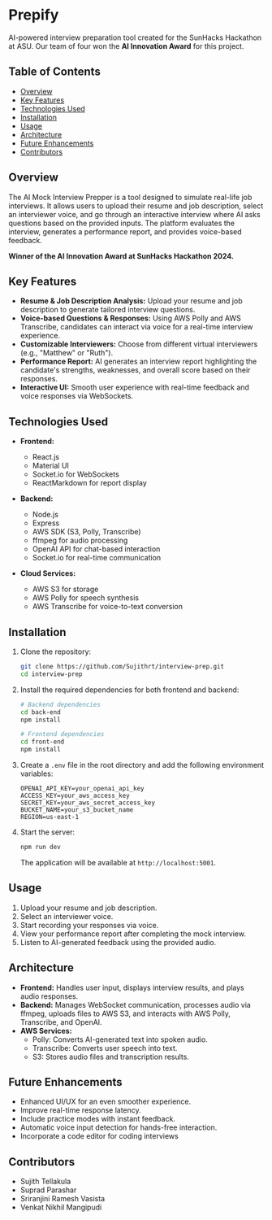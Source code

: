 # Prepify

AI-powered interview preparation tool created for the SunHacks Hackathon at ASU. Our team of four won the **AI Innovation Award** for this project.

## Table of Contents

- [Overview](#overview)
- [Key Features](#key-features)
- [Technologies Used](#technologies-used)
- [Installation](#installation)
- [Usage](#usage)
- [Architecture](#architecture)
- [Future Enhancements](#future-enhancements)
- [Contributors](#contributors)

## Overview

The AI Mock Interview Prepper is a tool designed to simulate real-life job interviews. It allows users to upload their resume and job description, select an interviewer voice, and go through an interactive interview where AI asks questions based on the provided inputs. The platform evaluates the interview, generates a performance report, and provides voice-based feedback.

**Winner of the AI Innovation Award at SunHacks Hackathon 2024.**

## Key Features

- **Resume & Job Description Analysis:** Upload your resume and job description to generate tailored interview questions.
- **Voice-based Questions & Responses:** Using AWS Polly and AWS Transcribe, candidates can interact via voice for a real-time interview experience.
- **Customizable Interviewers:** Choose from different virtual interviewers (e.g., "Matthew" or "Ruth").
- **Performance Report:** AI generates an interview report highlighting the candidate's strengths, weaknesses, and overall score based on their responses.
- **Interactive UI:** Smooth user experience with real-time feedback and voice responses via WebSockets.

## Technologies Used

- **Frontend:**
  - React.js
  - Material UI
  - Socket.io for WebSockets
  - ReactMarkdown for report display

- **Backend:**
  - Node.js
  - Express
  - AWS SDK (S3, Polly, Transcribe)
  - ffmpeg for audio processing
  - OpenAI API for chat-based interaction
  - Socket.io for real-time communication

- **Cloud Services:**
  - AWS S3 for storage
  - AWS Polly for speech synthesis
  - AWS Transcribe for voice-to-text conversion

## Installation

1. Clone the repository:

    ```bash
    git clone https://github.com/Sujithrt/interview-prep.git
    cd interview-prep
    ```

2. Install the required dependencies for both frontend and backend:

    ```bash
    # Backend dependencies
    cd back-end
    npm install

    # Frontend dependencies
    cd front-end
    npm install
    ```

3. Create a `.env` file in the root directory and add the following environment variables:

    ```
    OPENAI_API_KEY=your_openai_api_key
    ACCESS_KEY=your_aws_access_key
    SECRET_KEY=your_aws_secret_access_key
    BUCKET_NAME=your_s3_bucket_name
    REGION=us-east-1
    ```

4. Start the server:

    ```bash
    npm run dev
    ```

    The application will be available at `http://localhost:5001`.

## Usage

1. Upload your resume and job description.
2. Select an interviewer voice.
3. Start recording your responses via voice.
4. View your performance report after completing the mock interview.
5. Listen to AI-generated feedback using the provided audio.

## Architecture

- **Frontend:** Handles user input, displays interview results, and plays audio responses.
- **Backend:** Manages WebSocket communication, processes audio via ffmpeg, uploads files to AWS S3, and interacts with AWS Polly, Transcribe, and OpenAI.
- **AWS Services:**
  - Polly: Converts AI-generated text into spoken audio.
  - Transcribe: Converts user speech into text.
  - S3: Stores audio files and transcription results.

## Future Enhancements

- Enhanced UI/UX for an even smoother experience.
- Improve real-time response latency.
- Include practice modes with instant feedback.
- Automatic voice input detection for hands-free interaction.
- Incorporate a code editor for coding interviews

## Contributors

- Sujith Tellakula
- Suprad Parashar
- Sriranjini Ramesh Vasista
- Venkat Nikhil Mangipudi
